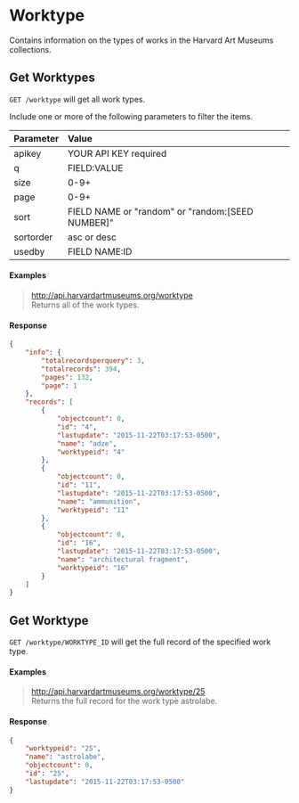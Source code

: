 # Worktype

Contains information on the types of works in the Harvard Art Museums collections.

## Get Worktypes

`GET /worktype` will get all work types.

Include one or more of the following parameters to filter the items.

| Parameter | Value |
| :--------- | :----- |
| apikey | YOUR API KEY required |
| q | FIELD:VALUE |
| size | 0-9+ |
| page | 0-9+ |
| sort | FIELD NAME or "random" or "random:[SEED NUMBER]" |
| sortorder | asc or desc |
| usedby | FIELD NAME:ID |

#### Examples

> http://api.harvardartmuseums.org/worktype  
> Returns all of the work types. 

#### Response

```json
{
    "info": {
        "totalrecordsperquery": 3,
        "totalrecords": 394,
        "pages": 132,
        "page": 1
    },
    "records": [
        {
            "objectcount": 0,
            "id": "4",
            "lastupdate": "2015-11-22T03:17:53-0500",
            "name": "adze",
            "worktypeid": "4"
        },
        {
            "objectcount": 0,
            "id": "11",
            "lastupdate": "2015-11-22T03:17:53-0500",
            "name": "ammunition",
            "worktypeid": "11"
        },
        {
            "objectcount": 0,
            "id": "16",
            "lastupdate": "2015-11-22T03:17:53-0500",
            "name": "architectural fragment",
            "worktypeid": "16"
        }
    ]
}
```

## Get Worktype

`GET /worktype/WORKTYPE_ID` will get the full record of the specified work type.

#### Examples

> http://api.harvardartmuseums.org/worktype/25   
> Returns the full record for the work type astrolabe.  

#### Response

```json
{
    "worktypeid": "25",
    "name": "astrolabe",
    "objectcount": 0,
    "id": "25",
    "lastupdate": "2015-11-22T03:17:53-0500"
}
```